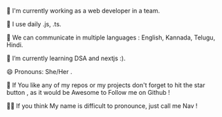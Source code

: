🏦 I'm currently working as a web developer in a team.

🤔 I use daily .js, .ts.

💬 We can communicate in multiple languages : English, Kannada, Telugu, Hindi.

🌱 I’m currently learning DSA and nextjs :).

😄 Pronouns: She/Her .

📝 If You like any of my repos or my projects don't forget to hit the star button , as it would be Awesome to Follow me on Github !

🧙‍♀️ If you think My name is difficult to pronounce, just call me Nav !
<!---
Nagaveninayak/Nagaveninayak is a ✨ special ✨ repository because its `README.md` (this file) appears on your GitHub profile.
You can click the Preview link to take a look at your changes.
--->
